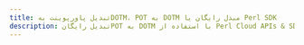 ---title: تبدیل پاورپوینت بهDOTM، POT به DOTM مبدل رایگان یا Perl SDKdescription: تبدیل رایگانPOT به DOTM با استفاده از Perl Cloud APIs & SDK. همچنین اسناد Microsoft PowerPoint را در Cloud ایجاد، ویرایش و رندر کنید.---